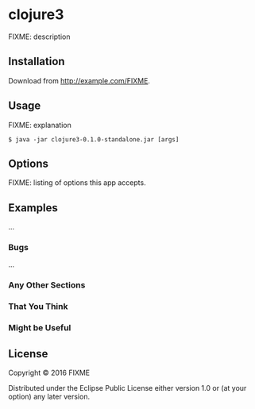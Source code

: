 # clojure3

FIXME: description

## Installation

Download from http://example.com/FIXME.

## Usage

FIXME: explanation

    $ java -jar clojure3-0.1.0-standalone.jar [args]

## Options

FIXME: listing of options this app accepts.

## Examples

...

### Bugs

...

### Any Other Sections
### That You Think
### Might be Useful

## License

Copyright © 2016 FIXME

Distributed under the Eclipse Public License either version 1.0 or (at
your option) any later version.
